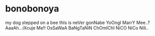 # bonobonoya
my dog stepped on a bee
thIs is neVer gonNabe
YoOngI MarrY Mee..?
AaaAh...iXcuje Me!!
OsSaWaA BaNgTaNiN ChOmIChI
NiCO NiCo NiIi..
